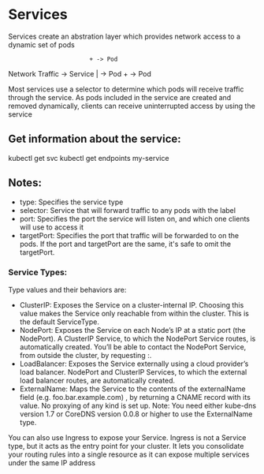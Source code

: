 # Services
Services create an abstration layer which provides network access to a dynamic set of pods

                           + -> Pod
Network Traffic -> Service | -> Pod
                           + -> Pod

Most services use a selector to determine which pods will receive traffic through the service. As pods included in the service are created and removed dynamically, clients can receive uninterrupted access by using the service

## Get information about the service:
kubectl get svc
kubectl get endpoints my-service

## Notes:
- type: Specifies the service type
- selector: Service that will forward traffic to any pods with the label
- port: Specifies the port the service will listen on, and which one clients will use to access it
- targetPort: Specifies the port that traffic will be forwarded to on the pods. If the port and targetPort are the same, it's safe to omit the targetPort. 


### Service Types:
Type values and their behaviors are:

- ClusterIP: Exposes the Service on a cluster-internal IP. Choosing this value makes the Service only reachable from within the cluster. This is the default ServiceType.
- NodePort: Exposes the Service on each Node’s IP at a static port (the NodePort). A ClusterIP Service, to which the NodePort Service routes, is automatically created. You’ll be able to contact the NodePort Service, from outside the cluster, by requesting <NodeIP>:<NodePort>.
- LoadBalancer: Exposes the Service externally using a cloud provider’s load balancer. NodePort and ClusterIP Services, to which the external load balancer routes, are automatically created.
- ExternalName: Maps the Service to the contents of the externalName field (e.g. foo.bar.example.com) , by returning a CNAME record with its value. No proxying of any kind is set up.
  Note: You need either kube-dns version 1.7 or CoreDNS version 0.0.8 or higher to use the ExternalName type.


You can also use Ingress to expose your Service. Ingress is not a Service type, but it acts as the entry point for your cluster. It lets you consolidate your routing rules into a single resource as it can expose multiple services under the same IP address